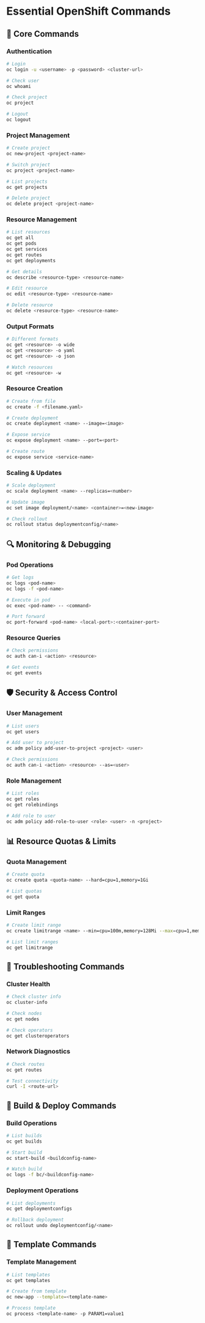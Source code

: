# Essential OpenShift Commands

## 🔧 Core Commands

### Authentication
```bash
# Login
oc login -u <username> -p <password> <cluster-url>

# Check user
oc whoami

# Check project
oc project

# Logout
oc logout
```

### Project Management
```bash
# Create project
oc new-project <project-name>

# Switch project
oc project <project-name>

# List projects
oc get projects

# Delete project
oc delete project <project-name>
```

### Resource Management
```bash
# List resources
oc get all
oc get pods
oc get services
oc get routes
oc get deployments

# Get details
oc describe <resource-type> <resource-name>

# Edit resource
oc edit <resource-type> <resource-name>

# Delete resource
oc delete <resource-type> <resource-name>
```

### Output Formats
```bash
# Different formats
oc get <resource> -o wide
oc get <resource> -o yaml
oc get <resource> -o json

# Watch resources
oc get <resource> -w
```

### Resource Creation
```bash
# Create from file
oc create -f <filename.yaml>

# Create deployment
oc create deployment <name> --image=<image>

# Expose service
oc expose deployment <name> --port=<port>

# Create route
oc expose service <service-name>
```

### Scaling & Updates
```bash
# Scale deployment
oc scale deployment <name> --replicas=<number>

# Update image
oc set image deployment/<name> <container>=<new-image>

# Check rollout
oc rollout status deploymentconfig/<name>
```

## 🔍 Monitoring & Debugging

### Pod Operations
```bash
# Get logs
oc logs <pod-name>
oc logs -f <pod-name>

# Execute in pod
oc exec <pod-name> -- <command>

# Port forward
oc port-forward <pod-name> <local-port>:<container-port>
```

### Resource Queries
```bash
# Check permissions
oc auth can-i <action> <resource>

# Get events
oc get events
```

## 🛡️ Security & Access Control

### User Management
```bash
# List users
oc get users

# Add user to project
oc adm policy add-user-to-project <project> <user>

# Check permissions
oc auth can-i <action> <resource> --as=<user>
```

### Role Management
```bash
# List roles
oc get roles
oc get rolebindings

# Add role to user
oc adm policy add-role-to-user <role> <user> -n <project>
```

## 📊 Resource Quotas & Limits

### Quota Management
```bash
# Create quota
oc create quota <quota-name> --hard=cpu=1,memory=1Gi

# List quotas
oc get quota
```

### Limit Ranges
```bash
# Create limit range
oc create limitrange <name> --min=cpu=100m,memory=128Mi --max=cpu=1,memory=1Gi

# List limit ranges
oc get limitrange
```

## 🔧 Troubleshooting Commands

### Cluster Health
```bash
# Check cluster info
oc cluster-info

# Check nodes
oc get nodes

# Check operators
oc get clusteroperators
```

### Network Diagnostics
```bash
# Check routes
oc get routes

# Test connectivity
curl -I <route-url>
```

## 🚀 Build & Deploy Commands

### Build Operations
```bash
# List builds
oc get builds

# Start build
oc start-build <buildconfig-name>

# Watch build
oc logs -f bc/<buildconfig-name>
```

### Deployment Operations
```bash
# List deployments
oc get deploymentconfigs

# Rollback deployment
oc rollout undo deploymentconfig/<name>
```

## 📝 Template Commands

### Template Management
```bash
# List templates
oc get templates

# Create from template
oc new-app --template=<template-name>

# Process template
oc process <template-name> -p PARAM1=value1
``` 